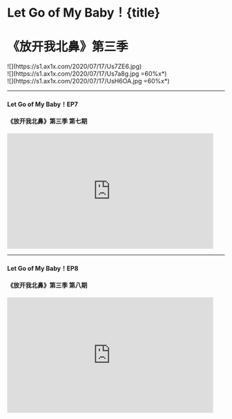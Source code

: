 # Let Go of My Baby！{title}
# 《放开我北鼻》第三季
<div class="background" markdown="1">
![](https://s1.ax1x.com/2020/07/17/Us7ZE6.jpg)
</div>

<div class="center shadow" markdown="1">
![](https://s1.ax1x.com/2020/07/17/Us7a8g.jpg =60%x*)
</div>

<div class="center shadow" markdown="1">
![](https://s1.ax1x.com/2020/07/17/UsH6OA.jpg =60%x*)
</div>

--------------------

#### Let Go of My Baby！EP7
#### 《放开我北鼻》第三季 第七期

<iframe width="477" height="268" src="https://www.youtube.com/embed/mxNIKcTa7MI" frameborder="0" allow="accelerometer; autoplay; encrypted-media; gyroscope; picture-in-picture" allowfullscreen></iframe>

--------------------

#### Let Go of My Baby！EP8
#### 《放开我北鼻》第三季 第八期

<iframe width="477" height="268" src="https://www.youtube.com/embed/DGhscV_PTgk" frameborder="0" allow="accelerometer; autoplay; encrypted-media; gyroscope; picture-in-picture" allowfullscreen></iframe>
